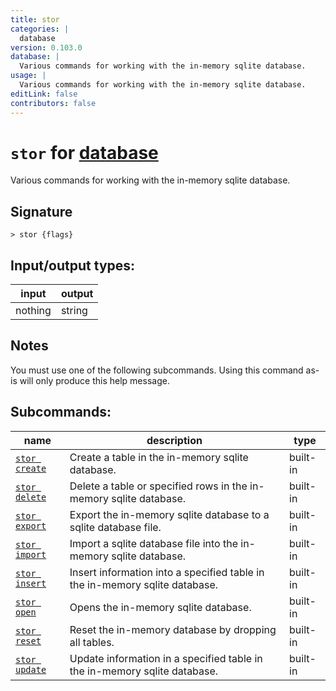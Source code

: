 ```yaml
---
title: stor
categories: |
  database
version: 0.103.0
database: |
  Various commands for working with the in-memory sqlite database.
usage: |
  Various commands for working with the in-memory sqlite database.
editLink: false
contributors: false
---
```

<!-- This file is automatically generated. Please edit the command in https://github.com/nushell/nushell instead. -->

# `stor` for [database](/commands/categories/database.md)

<div class='command-title'>Various commands for working with the in-memory sqlite database.</div>

## Signature

```> stor {flags} ```


## Input/output types:

| input   | output |
| ------- | ------ |
| nothing | string |

## Notes
You must use one of the following subcommands. Using this command as-is will only produce this help message.

## Subcommands:

| name                                           | description                                                                 | type     |
| ---------------------------------------------- | --------------------------------------------------------------------------- | -------- |
| [`stor create`](/commands/docs/stor_create.md) | Create a table in the in-memory sqlite database.                            | built-in |
| [`stor delete`](/commands/docs/stor_delete.md) | Delete a table or specified rows in the in-memory sqlite database.          | built-in |
| [`stor export`](/commands/docs/stor_export.md) | Export the in-memory sqlite database to a sqlite database file.             | built-in |
| [`stor import`](/commands/docs/stor_import.md) | Import a sqlite database file into the in-memory sqlite database.           | built-in |
| [`stor insert`](/commands/docs/stor_insert.md) | Insert information into a specified table in the in-memory sqlite database. | built-in |
| [`stor open`](/commands/docs/stor_open.md)     | Opens the in-memory sqlite database.                                        | built-in |
| [`stor reset`](/commands/docs/stor_reset.md)   | Reset the in-memory database by dropping all tables.                        | built-in |
| [`stor update`](/commands/docs/stor_update.md) | Update information in a specified table in the in-memory sqlite database.   | built-in |
